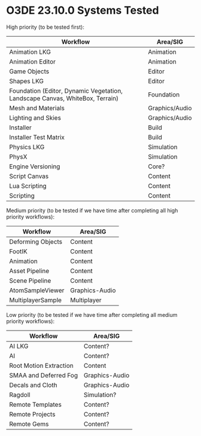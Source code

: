 
# O3DE 23.10.0 Systems Tested

High priority (to be tested first):

| Workflow	            | Area/SIG       |
| ----------------------| ---------------|
| Animation LKG         | Animation      |
| Animation Editor      | Animation      |
| Game Objects          | Editor         |
| Shapes LKG            | Editor         |
| Foundation (Editor, Dynamic Vegetation, Landscape Canvas, WhiteBox, Terrain)| Foundation |
| Mesh and Materials    | Graphics/Audio |
| Lighting and Skies    | Graphics/Audio |
| Installer             | Build          |
| Installer Test Matrix | Build          |
| Physics LKG           | Simulation     |
| PhysX                 | Simulation     |
| Engine Versioning     | Core?          |
| Script Canvas         | Content        |
| Lua Scripting         | Content        |
| Scripting             | Content        |

Medium priority (to be tested if we have time after completing all high priority workflows):

| Workflow	            | Area/SIG       |
| ----------------------| ---------------|
| Deforming Objects     | Content        |
| FootIK                | Content        |
| Animation	            | Content        |
| Asset Pipeline        | Content        |
| Scene Pipeline        | Content        |
| AtomSampleViewer      | Graphics-Audio |
| MultiplayerSample     | Multiplayer	   |

Low priority (to be tested if we have time after completing all medium priority workflows): 

| Workflow	            | Area/SIG       |
| ----------------------| ---------------|
| AI LKG                | Content?       |
| AI	                  | Content?       |
| Root Motion Extraction| Content        |
| SMAA and Deferred Fog | Graphics-Audio |
| Decals and Cloth      | Graphics-Audio |
| Ragdoll               | Simulation?    |
| Remote Templates      | Content?       |
| Remote Projects       | Content?       |
| Remote Gems           | Content?       |



